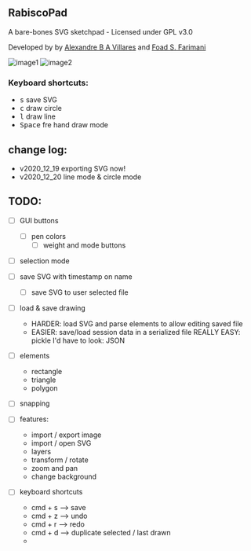 ## RabiscoPad

A bare-bones SVG sketchpad - Licensed under GPL v3.0

Developed by by [Alexandre B A Villares](http://twitter.com/villares) and [Foad S. Farimani](https://twitter.com/fsfarimani)

![image1](docs/assets/readme_animation1.gif)
![image2](docs/assets/readme_animation2.gif)

### Keyboard shortcuts:

- <kbd>s</kbd> save SVG
- <kbd>c</kbd> draw circle
- <kbd>l</kbd> draw line
- <kbd>Space</kbd> fre hand draw mode

## change log:

- v2020_12_19 exporting SVG now!
- v2020_12_20 line mode & circle mode

## TODO:

- [ ] GUI buttons
	- [ ] pen colors 
        - [ ] weight and mode buttons
- [ ] selection mode
- [ ] save SVG with timestamp on name
	- [ ] save SVG to user selected file

- [ ] load & save drawing
	- HARDER: load SVG and parse elements to allow editing saved file
	- EASIER: save/load session data in a serialized file
		REALLY EASY: pickle
		I'd have to look: JSON

- [ ] elements
	- rectangle
	- triangle
	- polygon

- [ ] snapping

- [ ] features:
	- import / export image
	- import / open SVG
	- layers
	- transform / rotate
	- zoom and pan
	- change background

- [ ] keyboard shortcuts
	- cmd + s --> save
	- cmd + z --> undo
	- cmd + r --> redo
	- cmd + d --> duplicate selected / last drawn
	- 


